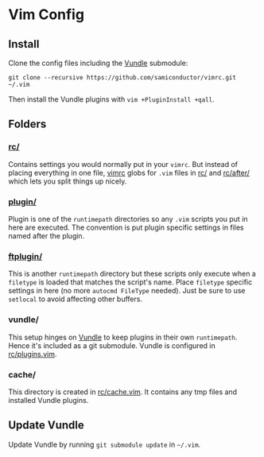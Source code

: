 # Vim Config

## Install

Clone the config files including the
[Vundle](https://github.com/gmarik/Vundle.vim) submodule:

`git clone --recursive https://github.com/samiconductor/vimrc.git ~/.vim`

Then install the Vundle plugins with `vim +PluginInstall +qall`.

## Folders

### [rc/](rc/)

Contains settings you would normally put in your `vimrc`. But instead of
placing everything in one file, [vimrc](vimrc) globs for `.vim` files in
[rc/](rc/) and [rc/after/](rc/after/) which lets you split things up
nicely.

### [plugin/](plugin/)

Plugin is one of the `runtimepath` directories so any `.vim` scripts you
put in here are executed. The convention is put plugin specific settings
in files named after the plugin.

### [ftplugin/](ftplugin/)

This is another `runtimepath` directory but these scripts only execute
when a `filetype` is loaded that matches the script's name. Place
`filetype` specific settings in here (no more `autocmd FileType`
needed). Just be sure to use `setlocal` to avoid affecting other
buffers.

### vundle/

This setup hinges on [Vundle](https://github.com/gmarik/Vundle.vim) to
keep plugins in their own `runtimepath`. Hence it's included as a git
submodule. Vundle is configured in [rc/plugins.vim](rc/plugins.vim).

### cache/

This directory is created in [rc/cache.vim](rc/cache.vim). It contains
any tmp files and installed Vundle plugins.

## Update Vundle

Update Vundle by running `git submodule update` in `~/.vim`.
